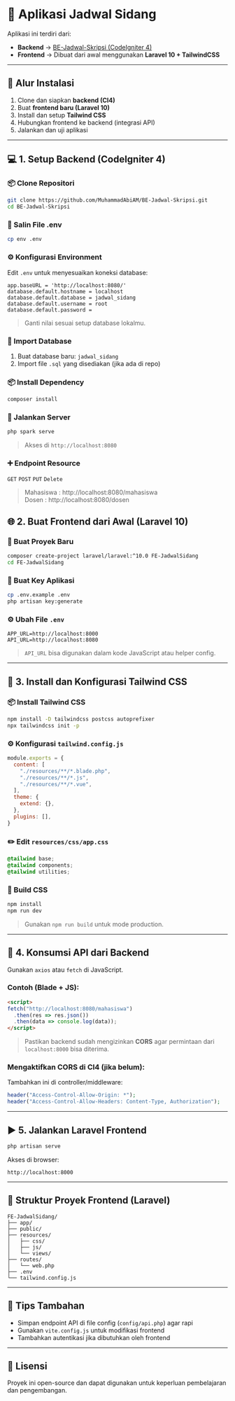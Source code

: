 # 📙 Aplikasi Jadwal Sidang

Aplikasi ini terdiri dari:

* **Backend** → [BE-Jadwal-Skripsi (CodeIgniter 4)](https://github.com/MuhammadAbiAM/BE-Jadwal-Skripsi.git)
* **Frontend** → Dibuat dari awal menggunakan **Laravel 10 + TailwindCSS**

---

## 🧹 Alur Instalasi

1. Clone dan siapkan **backend (CI4)**
2. Buat **frontend baru (Laravel 10)**
3. Install dan setup **Tailwind CSS**
4. Hubungkan frontend ke backend (integrasi API)
5. Jalankan dan uji aplikasi

---

## 💻 1. Setup Backend (CodeIgniter 4)

### 📦 Clone Repositori

```bash
git clone https://github.com/MuhammadAbiAM/BE-Jadwal-Skripsi.git
cd BE-Jadwal-Skripsi
```

### 📁 Salin File .env

```bash
cp env .env
```

### ⚙️ Konfigurasi Environment

Edit `.env` untuk menyesuaikan koneksi database:

```env
app.baseURL = 'http://localhost:8080/'
database.default.hostname = localhost
database.default.database = jadwal_sidang
database.default.username = root
database.default.password =
```

> Ganti nilai sesuai setup database lokalmu.

### 🛂 Import Database

1. Buat database baru: `jadwal_sidang`
2. Import file `.sql` yang disediakan (jika ada di repo)

### 📦 Install Dependency

```bash
composer install
```

### 🚀 Jalankan Server

```bash
php spark serve
```

> Akses di `http://localhost:8080`

### ➕ Endpoint Resource

`GET` `POST` `PUT` `Delete`


>Mahasiswa : http://localhost:8080/mahasiswa<br>
>Dosen : http://localhost:8080/dosen


## 🌐 2. Buat Frontend dari Awal (Laravel 10)

### 🧱 Buat Proyek Baru

```bash
composer create-project laravel/laravel:^10.0 FE-JadwalSidang
cd FE-JadwalSidang
```

### 🔑 Buat Key Aplikasi

```bash
cp .env.example .env
php artisan key:generate
```

### ⚙️ Ubah File `.env`

```env
APP_URL=http://localhost:8000
API_URL=http://localhost:8080
```

> `API_URL` bisa digunakan dalam kode JavaScript atau helper config.

---

## 🎨 3. Install dan Konfigurasi Tailwind CSS

### 📦 Install Tailwind CSS

```bash
npm install -D tailwindcss postcss autoprefixer
npx tailwindcss init -p
```

### ⚙️ Konfigurasi `tailwind.config.js`

```js
module.exports = {
  content: [
    "./resources/**/*.blade.php",
    "./resources/**/*.js",
    "./resources/**/*.vue",
  ],
  theme: {
    extend: {},
  },
  plugins: [],
}
```

### ✏️ Edit `resources/css/app.css`

```css
@tailwind base;
@tailwind components;
@tailwind utilities;
```

### 🚀 Build CSS

```bash
npm install
npm run dev
```

> Gunakan `npm run build` untuk mode production.

---

## 🔗 4. Konsumsi API dari Backend

Gunakan `axios` atau `fetch` di JavaScript.

### Contoh (Blade + JS):

```html
<script>
fetch("http://localhost:8080/mahasiswa")
  .then(res => res.json())
  .then(data => console.log(data));
</script>
```

> Pastikan backend sudah mengizinkan **CORS** agar permintaan dari `localhost:8000` bisa diterima.

### Mengaktifkan CORS di CI4 (jika belum):

Tambahkan ini di controller/middleware:

```php
header("Access-Control-Allow-Origin: *");
header("Access-Control-Allow-Headers: Content-Type, Authorization");
```

---

## ▶️ 5. Jalankan Laravel Frontend

```bash
php artisan serve
```

Akses di browser:

```
http://localhost:8000
```

---

## 🤭 Struktur Proyek Frontend (Laravel)

```
FE-JadwalSidang/
├── app/
├── public/
├── resources/
│   ├── css/
│   ├── js/
│   └── views/
├── routes/
│   └── web.php
├── .env
└── tailwind.config.js
```

---

## 📌 Tips Tambahan

* Simpan endpoint API di file config (`config/api.php`) agar rapi
* Gunakan `vite.config.js` untuk modifikasi frontend
* Tambahkan autentikasi jika dibutuhkan oleh frontend

---

## 📝 Lisensi

Proyek ini open-source dan dapat digunakan untuk keperluan pembelajaran dan pengembangan.
